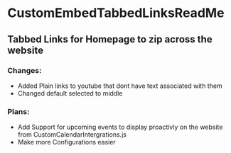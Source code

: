 # CustomEmbedTabbedLinksReadMe

## Tabbed Links for Homepage to zip across the website

### Changes:
- Added Plain links to youtube that dont have text associated with them 
- Changed default selected to middle

### Plans:
- Add Support for upcoming events to display proactivly on the website from CustomCalendarIntergrations.js
- Make more Configurations easier
